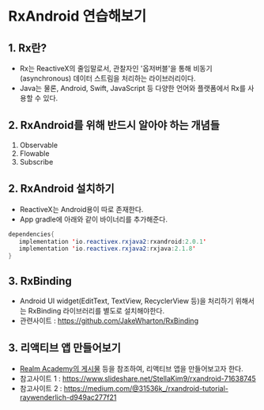 # RxAndroid 연습해보기

## 1. Rx란?
 - Rx는 ReactiveX의 줄임말로서, 관찰자인 '옵저버블'을 통해 비동기(asynchronous) 데이터 스트림을 처리하는 라이브러리이다.
 - Java는 물론, Android, Swift, JavaScript 등 다양한 언어와 플랫폼에서 Rx를 사용할 수 있다.

## 2. RxAndroid를 위해 반드시 알아야 하는 개념들
1) Observable
2) Flowable
3) Subscribe

## 2. RxAndroid 설치하기
 - ReactiveX는 Android용이 따로 존재한다.
 - App gradle에 아래와 같이 바이너리를 추가해준다.
 ```java
 dependencies{
    implementation 'io.reactivex.rxjava2:rxandroid:2.0.1'
    implementation 'io.reactivex.rxjava2:rxjava:2.1.8'
 }
 ```

 ## 3. RxBinding
 - Android UI widget(EditText, TextView, RecyclerView 등)을 처리하기 위해서는 RxBinding 라이브러리를 별도로 설치해야한다.
 - 관련사이트 : https://github.com/JakeWharton/RxBinding

## 3. 리액티브 앱 만들어보기
 - [Realm Academy의 게시물](https://academy.realm.io/kr/posts/rxandroid/) 등을 참조하여, 리액티브 앱을 만들어보고자 한다.
 - 참고사이트 1 : https://www.slideshare.net/StellaKim9/rxandroid-71638745
 - 참고사이트 2 : https://medium.com/@31536k_/rxandroid-tutorial-raywenderlich-d949ac277f21
  
